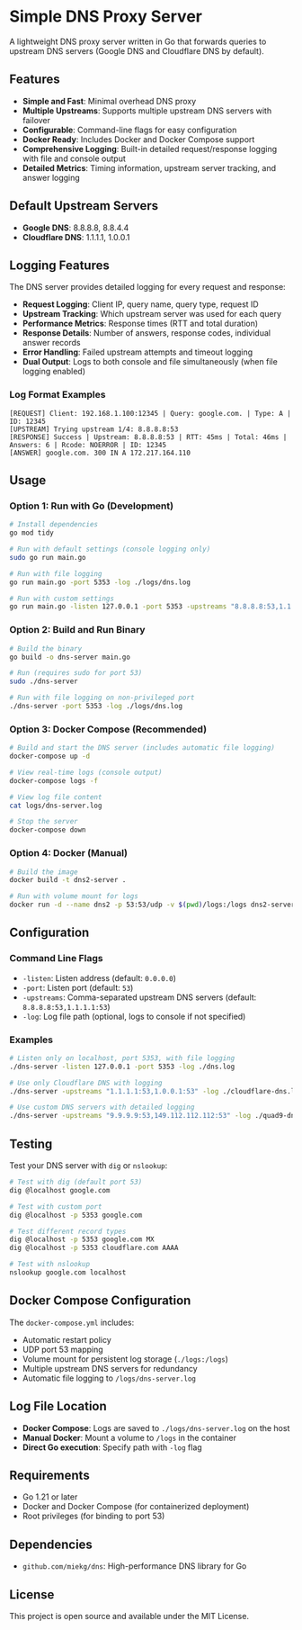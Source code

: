 # Simple DNS Proxy Server

A lightweight DNS proxy server written in Go that forwards queries to upstream DNS servers (Google DNS and Cloudflare DNS by default).

## Features

- **Simple and Fast**: Minimal overhead DNS proxy
- **Multiple Upstreams**: Supports multiple upstream DNS servers with failover
- **Configurable**: Command-line flags for easy configuration
- **Docker Ready**: Includes Docker and Docker Compose support
- **Comprehensive Logging**: Built-in detailed request/response logging with file and console output
- **Detailed Metrics**: Timing information, upstream server tracking, and answer logging

## Default Upstream Servers

- **Google DNS**: 8.8.8.8, 8.8.4.4
- **Cloudflare DNS**: 1.1.1.1, 1.0.0.1

## Logging Features

The DNS server provides detailed logging for every request and response:

- **Request Logging**: Client IP, query name, query type, request ID
- **Upstream Tracking**: Which upstream server was used for each query
- **Performance Metrics**: Response times (RTT and total duration)
- **Response Details**: Number of answers, response codes, individual answer records
- **Error Handling**: Failed upstream attempts and timeout logging
- **Dual Output**: Logs to both console and file simultaneously (when file logging enabled)

### Log Format Examples

```
[REQUEST] Client: 192.168.1.100:12345 | Query: google.com. | Type: A | ID: 12345
[UPSTREAM] Trying upstream 1/4: 8.8.8.8:53
[RESPONSE] Success | Upstream: 8.8.8.8:53 | RTT: 45ms | Total: 46ms | Answers: 6 | Rcode: NOERROR | ID: 12345
[ANSWER] google.com. 300 IN A 172.217.164.110
```

## Usage

### Option 1: Run with Go (Development)

```bash
# Install dependencies
go mod tidy

# Run with default settings (console logging only)
sudo go run main.go

# Run with file logging
go run main.go -port 5353 -log ./logs/dns.log

# Run with custom settings
go run main.go -listen 127.0.0.1 -port 5353 -upstreams "8.8.8.8:53,1.1.1.1:53" -log ./dns.log
```

### Option 2: Build and Run Binary

```bash
# Build the binary
go build -o dns-server main.go

# Run (requires sudo for port 53)
sudo ./dns-server

# Run with file logging on non-privileged port
./dns-server -port 5353 -log ./logs/dns.log
```

### Option 3: Docker Compose (Recommended)

```bash
# Build and start the DNS server (includes automatic file logging)
docker-compose up -d

# View real-time logs (console output)
docker-compose logs -f

# View log file content
cat logs/dns-server.log

# Stop the server
docker-compose down
```

### Option 4: Docker (Manual)

```bash
# Build the image
docker build -t dns2-server .

# Run with volume mount for logs
docker run -d --name dns2 -p 53:53/udp -v $(pwd)/logs:/logs dns2-server
```

## Configuration

### Command Line Flags

- `-listen`: Listen address (default: `0.0.0.0`)
- `-port`: Listen port (default: `53`)
- `-upstreams`: Comma-separated upstream DNS servers (default: `8.8.8.8:53,1.1.1.1:53`)
- `-log`: Log file path (optional, logs to console if not specified)

### Examples

```bash
# Listen only on localhost, port 5353, with file logging
./dns-server -listen 127.0.0.1 -port 5353 -log ./dns.log

# Use only Cloudflare DNS with logging
./dns-server -upstreams "1.1.1.1:53,1.0.0.1:53" -log ./cloudflare-dns.log

# Use custom DNS servers with detailed logging
./dns-server -upstreams "9.9.9.9:53,149.112.112.112:53" -log ./quad9-dns.log
```

## Testing

Test your DNS server with `dig` or `nslookup`:

```bash
# Test with dig (default port 53)
dig @localhost google.com

# Test with custom port
dig @localhost -p 5353 google.com

# Test different record types
dig @localhost -p 5353 google.com MX
dig @localhost -p 5353 cloudflare.com AAAA

# Test with nslookup
nslookup google.com localhost
```

## Docker Compose Configuration

The `docker-compose.yml` includes:
- Automatic restart policy
- UDP port 53 mapping
- Volume mount for persistent log storage (`./logs:/logs`)
- Multiple upstream DNS servers for redundancy
- Automatic file logging to `/logs/dns-server.log`

## Log File Location

- **Docker Compose**: Logs are saved to `./logs/dns-server.log` on the host
- **Manual Docker**: Mount a volume to `/logs` in the container
- **Direct Go execution**: Specify path with `-log` flag

## Requirements

- Go 1.21 or later
- Docker and Docker Compose (for containerized deployment)
- Root privileges (for binding to port 53)

## Dependencies

- `github.com/miekg/dns`: High-performance DNS library for Go

## License

This project is open source and available under the MIT License. 